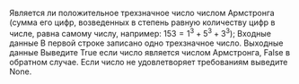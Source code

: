 Является ли положительное трехзначное число числом Армстронга (сумма его цифр, возведенных в степень равную количеству цифр в числе, равна самому числу, например: $153 = 1^3 + 5^3 + 3^3$);
Входные данные
В первой строке записано одно трехзначное число.
Выходные данные
Выведите True если число является числом Армстронга, False в обратном случае. Если число не удовлетворяет требованиям выведите None.